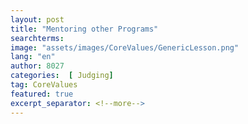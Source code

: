 ```yaml
---
layout: post
title: "Mentoring other Programs"
searchterms:
image: "assets/images/CoreValues/GenericLesson.png"
lang: "en"
author: 8027
categories:  [ Judging]
tag: CoreValues
featured: true
excerpt_separator: <!--more-->
---
```

